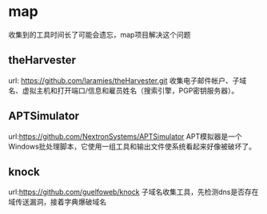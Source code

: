 # map

收集到的工具时间长了可能会遗忘，map项目解决这个问题

## theHarvester

url: https://github.com/laramies/theHarvester.git
收集电子邮件帐户、子域名、虚拟主机和打开端口/信息和雇员姓名（搜索引擎，PGP密钥服务器）。

## APTSimulator

url:https://github.com/NextronSystems/APTSimulator
APT模拟器是一个Windows批处理脚本，它使用一组工具和输出文件使系统看起来好像被破坏了。

## knock

url:https://github.com/guelfoweb/knock
子域名收集工具，先检测dns是否存在域传送漏洞，接着字典爆破域名
